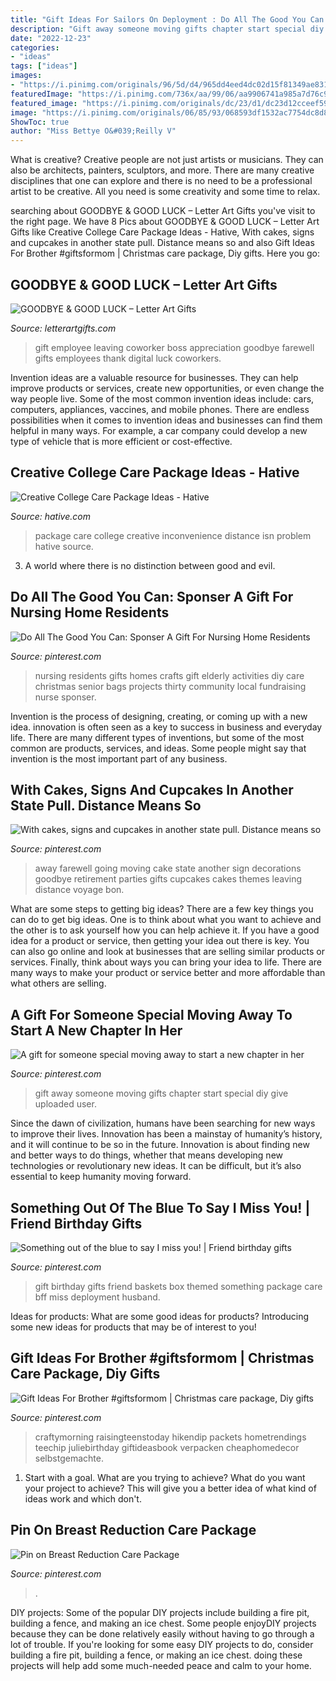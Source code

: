 ```yaml
---
title: "Gift Ideas For Sailors On Deployment : Do All The Good You Can: Sponser A Gift For Nursing Home Residents"
description: "Gift away someone moving gifts chapter start special diy give uploaded user"
date: "2022-12-23"
categories:
- "ideas"
tags: ["ideas"]
images:
- "https://i.pinimg.com/originals/96/5d/d4/965dd4eed4dc02d15f81349ae831739d.jpg"
featuredImage: "https://i.pinimg.com/736x/aa/99/06/aa9906741a985a7d76c9fb66e01a2bc8.jpg"
featured_image: "https://i.pinimg.com/originals/dc/23/d1/dc23d12cceef597d23cadded71ec440c.jpg"
image: "https://i.pinimg.com/originals/06/85/93/068593df1532ac7754dc8d8ce4f9ab4b.jpg"
ShowToc: true
author: "Miss Bettye O&#039;Reilly V"
---
```



What is creative?
Creative people are not just artists or musicians. They can also be architects, painters, sculptors, and more. There are many creative disciplines that one can explore and there is no need to be a professional artist to be creative. All you need is some creativity and some time to relax.

	

		
searching about GOODBYE &amp; GOOD LUCK – Letter Art Gifts you've visit to the right page. We have 8 Pics about GOODBYE &amp; GOOD LUCK – Letter Art Gifts like Creative College Care Package Ideas - Hative, With cakes, signs and cupcakes in another state pull. Distance means so and also Gift Ideas For Brother #giftsformom | Christmas care package, Diy gifts. Here you go:
		
    
## GOODBYE &amp; GOOD LUCK – Letter Art Gifts

<img loading=lazy src="https://cdn.shopify.com/s/files/1/0081/7466/5824/products/il_fullxfull.1315825435_t6nm_1024x1024.jpg?v=1549465608" onerror="this.onerror=null;this.src='https://tse3.mm.bing.net/th?id=OIP.l2iZCq2KY3XtTR-sZzMfJQHaHF&amp;pid=15.1';" alt="GOODBYE &amp; GOOD LUCK – Letter Art Gifts">

_Source: letterartgifts.com_

>gift employee leaving coworker boss appreciation goodbye farewell gifts employees thank digital luck coworkers. 

	

Invention ideas are a valuable resource for businesses. They can help improve products or services, create new opportunities, or even change the way people live. Some of the most common invention ideas include: cars, computers, appliances, vaccines, and mobile phones. There are endless possibilities when it comes to invention ideas and businesses can find them helpful in many ways. For example, a car company could develop a new type of vehicle that is more efficient or cost-effective.

    
## Creative College Care Package Ideas - Hative

<img loading=lazy src="https://hative.com/wp-content/uploads/2015/01/college-care-package-ideas/2-creative-college-care-package-ideas.jpg" onerror="this.onerror=null;this.src='https://tse3.mm.bing.net/th?id=OIP.iwiw7hTsYG6HX01sOKooXAHaJ4&amp;pid=15.1';" alt="Creative College Care Package Ideas - Hative">

_Source: hative.com_

>package care college creative inconvenience distance isn problem hative source. 

	

3. A world where there is no distinction between good and evil. 

    
## Do All The Good You Can: Sponser A Gift For Nursing Home Residents

<img loading=lazy src="https://i.pinimg.com/736x/4b/1d/e1/4b1de1290a7db6db440351493c5c57c8--nursing-home-crafts-nursing-homes.jpg" onerror="this.onerror=null;this.src='https://tse3.mm.bing.net/th?id=OIP.4tB6O2---2iKLsCayaH7_AHaEK&amp;pid=15.1';" alt="Do All The Good You Can: Sponser A Gift For Nursing Home Residents">

_Source: pinterest.com_

>nursing residents gifts homes crafts gift elderly activities diy care christmas senior bags projects thirty community local fundraising nurse sponser. 

	

Invention is the process of designing, creating, or coming up with a new idea. innovation is often seen as a key to success in business and everyday life. There are many different types of inventions, but some of the most common are products, services, and ideas. Some people might say that invention is the most important part of any business.

    
## With Cakes, Signs And Cupcakes In Another State Pull. Distance Means So

<img loading=lazy src="https://i.pinimg.com/originals/96/5d/d4/965dd4eed4dc02d15f81349ae831739d.jpg" onerror="this.onerror=null;this.src='https://tse2.mm.bing.net/th?id=OIP.weM5rCNl3xD-zuUUjh8UIQHaLD&amp;pid=15.1';" alt="With cakes, signs and cupcakes in another state pull. Distance means so">

_Source: pinterest.com_

>away farewell going moving cake state another sign decorations goodbye retirement parties gifts cupcakes cakes themes leaving distance voyage bon. 

	

What are some steps to getting big ideas?
There are a few key things you can do to get big ideas. One is to think about what you want to achieve and the other is to ask yourself how you can help achieve it. If you have a good idea for a product or service, then getting your idea out there is key. You can also go online and look at businesses that are selling similar products or services. Finally, think about ways you can bring your idea to life. There are many ways to make your product or service better and more affordable than what others are selling.

    
## A Gift For Someone Special Moving Away To Start A New Chapter In Her

<img loading=lazy src="https://i.pinimg.com/originals/ba/df/79/badf7943f2825abd4a3705253c25cec1.jpg" onerror="this.onerror=null;this.src='https://tse1.mm.bing.net/th?id=OIP.GUHpIY-ifh7URlEdZldpkwHaNJ&amp;pid=15.1';" alt="A gift for someone special moving away to start a new chapter in her">

_Source: pinterest.com_

>gift away someone moving gifts chapter start special diy give uploaded user. 

	

Since the dawn of civilization, humans have been searching for new ways to improve their lives. Innovation has been a mainstay of humanity’s history, and it will continue to be so in the future. Innovation is about finding new and better ways to do things, whether that means developing new technologies or revolutionary new ideas. It can be difficult, but it’s also essential to keep humanity moving forward.

    
## Something Out Of The Blue To Say I Miss You! | Friend Birthday Gifts

<img loading=lazy src="https://i.pinimg.com/originals/06/85/93/068593df1532ac7754dc8d8ce4f9ab4b.jpg" onerror="this.onerror=null;this.src='https://tse2.mm.bing.net/th?id=OIP.3diqOgF26MHx2DHS6KSypgHaJ4&amp;pid=15.1';" alt="Something out of the blue to say I miss you! | Friend birthday gifts">

_Source: pinterest.com_

>gift birthday gifts friend baskets box themed something package care bff miss deployment husband. 

	

Ideas for products: What are some good ideas for products?
Introducing some new ideas for products that may be of interest to you!

    
## Gift Ideas For Brother #giftsformom | Christmas Care Package, Diy Gifts

<img loading=lazy src="https://i.pinimg.com/736x/aa/99/06/aa9906741a985a7d76c9fb66e01a2bc8.jpg" onerror="this.onerror=null;this.src='https://tse4.mm.bing.net/th?id=OIP.1H10bbaSaKbNtQKnAF3eQQHaJ4&amp;pid=15.1';" alt="Gift Ideas For Brother #giftsformom | Christmas care package, Diy gifts">

_Source: pinterest.com_

>craftymorning raisingteenstoday hikendip packets hometrendings teechip juliebirthday giftideasbook verpacken cheaphomedecor selbstgemachte. 

	

1. Start with a goal. What are you trying to achieve? What do you want your project to achieve? This will give you a better idea of what kind of ideas work and which don't. 

    
## Pin On Breast Reduction Care Package

<img loading=lazy src="https://i.pinimg.com/originals/dc/23/d1/dc23d12cceef597d23cadded71ec440c.jpg" onerror="this.onerror=null;this.src='https://tse3.mm.bing.net/th?id=OIP.oJkxqepKSFviDBbnsxdjtAHaNL&amp;pid=15.1';" alt="Pin on Breast Reduction Care Package">

_Source: pinterest.com_

>. 

	

DIY projects: Some of the popular DIY projects include building a fire pit, building a fence, and making an ice chest.
Some people enjoyDIY projects because they can be done relatively easily without having to go through a lot of trouble. If you're looking for some easy DIY projects to do, consider building a fire pit, building a fence, or making an ice chest. doing these projects will help add some much-needed peace and calm to your home.

